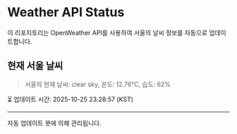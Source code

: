 
# Weather API Status

이 리포지토리는 OpenWeather API를 사용하여 서울의 날씨 정보를 자동으로 업데이트합니다.

## 현재 서울 날씨
> 서울의 현재 날씨: clear sky, 온도: 12.76°C, 습도: 62%

⏳ 업데이트 시간: 2025-10-25 23:28:57 (KST)

---
자동 업데이트 봇에 의해 관리됩니다.
